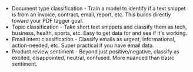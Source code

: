 - Document type classification - Train a model to identify if a text snippet is from an invoice, contract, email, report, etc. This builds directly toward your PDF tagger goal.
- Topic classification - Take short text snippets and classify them as tech, business, health, sports, etc. Easy to get data for and see if it's working.
- Email intent classification - Classify emails as urgent, informational, action-needed, etc. Super practical if you have email data.
- Product review sentiment - Beyond just positive/negative, classify as excited, disappointed, neutral, confused. More nuanced than basic sentiment.

